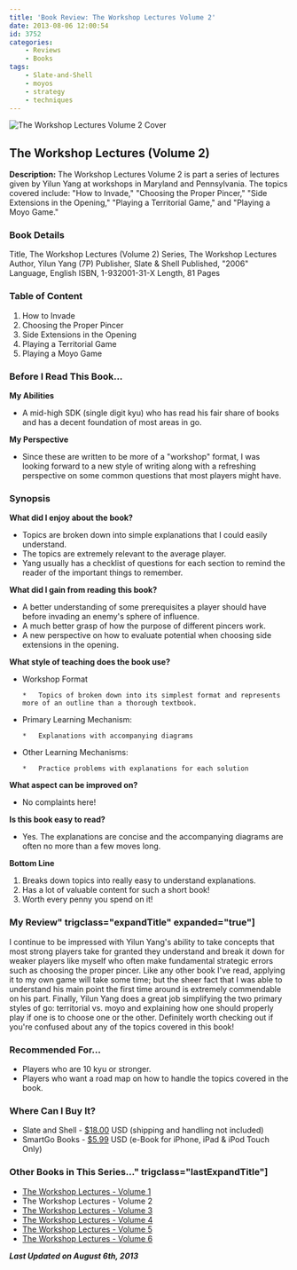 ```yaml
---
title: 'Book Review: The Workshop Lectures Volume 2'
date: 2013-08-06 12:00:54
id: 3752
categories:
	- Reviews
	- Books
tags:
	- Slate-and-Shell
	- moyos
	- strategy
	- techniques
---
```


![The Workshop Lectures Volume 2 Cover](/images/2013/08/workshopLecturesv2.jpg)

## The Workshop Lectures (Volume 2)

**Description:** The Workshop Lectures Volume 2 is part a series of lectures given by Yilun Yang at workshops in Maryland and Pennsylvania. The topics covered include: "How to Invade," "Choosing the Proper Pincer," "Side Extensions in the Opening," "Playing a Territorial Game," and "Playing a Moyo Game."

<!--more-->

### Book Details

Title, The Workshop Lectures (Volume 2)
Series, The Workshop Lectures
Author, Yilun Yang (7P)
Publisher, Slate &amp; Shell
Published, "2006"
Language, English
ISBN, 1-932001-31-X
Length, 81 Pages

### Table of Content

1.  How to Invade
2.  Choosing the Proper Pincer
3.  Side Extensions in the Opening
4.  Playing a Territorial Game
5.  Playing a Moyo Game

### Before I Read This Book...

**My Abilities**

*   A mid-high SDK (single digit kyu) who has read his fair share of books and has a decent foundation of most areas in go.

**My Perspective**

*   Since these are written to be more of a "workshop" format, I was looking forward to a new style of writing along with a refreshing perspective on some common questions that most players might have.

### Synopsis

**What did I enjoy about the book?**

*   Topics are broken down into simple explanations that I could easily understand.
*   The topics are extremely relevant to the average player.
*   Yang usually has a checklist of questions for each section to remind the reader of the important things to remember.

**What did I gain from reading this book?**

*   A better understanding of some prerequisites a player should have before invading an enemy's sphere of influence.
*   A much better grasp of how the purpose of different pincers work.
*   A new perspective on how to evaluate potential when choosing side extensions in the opening.

**What style of teaching does the book use?**

*   Workshop Format

		*   Topics of broken down into its simplest format and represents more of an outline than a thorough textbook.

*   Primary Learning Mechanism:

		*   Explanations with accompanying diagrams

*   Other Learning Mechanisms:

		*   Practice problems with explanations for each solution

**What aspect can be improved on?**

*   No complaints here!

**Is this book easy to read?**

*   Yes. The explanations are concise and the accompanying diagrams are often no more than a few moves long.

**Bottom Line**

1.  Breaks down topics into really easy to understand explanations.
2.  Has a lot of valuable content for such a short book!
3.  Worth every penny you spend on it!

### My Review" trigclass="expandTitle" expanded="true"]

I continue to be impressed with Yilun Yang's ability to take concepts that most strong players take for granted they understand and break it down for weaker players like myself who often make fundamental strategic errors such as choosing the proper pincer. Like any other book I've read, applying it to my own game will take some time; but the sheer fact that I was able to understand his main point the first time around is extremely commendable on his part. Finally, Yilun Yang does a great job simplifying the two primary styles of go: territorial vs. moyo and explaining how one should properly play if one is to choose one or the other. Definitely worth checking out if you're confused about any of the topics covered in this book!

### Recommended For...

*   Players who are 10 kyu or stronger.
*   Players who want a road map on how to handle the topics covered in the book.

### Where Can I Buy It?

*   Slate and Shell - [$18.00](http://www.slateandshell.com/SSYY008.html) USD (shipping and handling not included)
*   SmartGo Books - [$5.99](http://www.smartgo.com/books.htm) USD (e-Book for iPhone, iPad &amp; iPod Touch Only)

### Other Books in This Series..." trigclass="lastExpandTitle"]

*   [The Workshop Lectures - Volume 1](http://www.bengozen.com/book-review-the-workshop-lectures-volume-1/ "Book Review: The Workshop Lectures Volume 1")
*   The Workshop Lectures - Volume 2
*   [The Workshop Lectures - Volume 3](http://www.bengozen.com/book-review-the-workshop-lectures-volume-3/ "Book Review: The Workshop Lectures Volume 3")
*   [The Workshop Lectures - Volume 4](http://www.bengozen.com/book-review-the-workshop-lectures-volume-4/ "Book Review: The Workshop Lectures Volume 4")
*   [The Workshop Lectures - Volume 5](http://www.bengozen.com/book-review-the-workshop-lectures-volume-5/ "Book Review: The Workshop Lectures Volume 5")
*   [The Workshop Lectures - Volume 6](http://www.bengozen.com/book-review-workshop-lectures-volume-6/ "Book Review: The Workshop Lectures Volume 6")

_**Last Updated on August 6th, 2013**_
